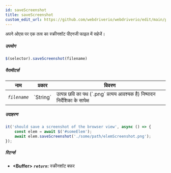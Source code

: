 ```yaml
---
id: saveScreenshot
title: saveScreenshot
custom_edit_url: https://github.com/webdriverio/webdriverio/edit/main/packages/webdriverio/src/commands/element/saveScreenshot.ts
---
```


अपने ओएस पर एक तत्व का स्क्रीनशॉट पीएनजी फाइल में सहेजें।

##### उपयोग

```js
$(selector).saveScreenshot(filename)
```

##### पैरामीटर्स

<table>
  <thead>
    <tr>
      <th>नाम</th><th>प्रकार</th><th>विवरण</th>
    </tr>
  </thead>
  <tbody>
    <tr>
      <td><code><var>filename</var></code></td>
      <td>`String`</td>
      <td>उत्पन्न छवि का पथ (`.png` प्रत्यय आवश्यक है) निष्पादन निर्देशिका के सापेक्ष</td>
    </tr>
  </tbody>
</table>

##### उदाहरण

```js title="saveScreenshot.js"
it('should save a screenshot of the browser view', async () => {
    const elem = await $('#someElem');
    await elem.saveScreenshot('./some/path/elemScreenshot.png');
});
```

##### रिटर्न्स

- **&lt;Buffer&gt;**
            **<code><var>return</var></code>:**             स्क्रीनशॉट बफर